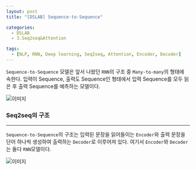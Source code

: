 ```yaml
---
layout: post
title: "[DSLAB] Sequence-to-Sequence"

categories:
  - DSLAB
  - 3.Seq2seq&Attention

tags:
  - [NLP, RNN, Deep learning, Seq2seq, Attention, Encoder, Decoder]
---
```


`Sequence-to-Sequence` 모델은 앞서 나왔던 `RNN`의 구조 중 `Many-to-many`의 형태에 속한다. 입력이 Sequence, 출력도 Sequence인
형태에서 입력 Sequence를 모두 읽은 후 출력 Sequence를 예측하는 모델이다.

![이미지](https://epochai.org/assets/images/posts/2022/estimating-training-compute/rnn-many-to-many-2.png)

### Seq2seq의 구조

---

`Sequence-to-Sequence`의 구조는 입력된 문장을 읽어들이는 `Encoder`와 출력 문장을 단어 하나씩 생성하여 출력하는 `Decoder`로 이루어져
있다. 여기서 `Encoder`와 `Decoder`는 둘다 `RNN`모델이다.

![이미지](https://wikidocs.net/images/page/24996/%EC%9D%B8%EC%BD%94%EB%8D%94%EB%94%94%EC%BD%94%EB%8D%94%EB%AA%A8%EB%8D%B8.PNG)


